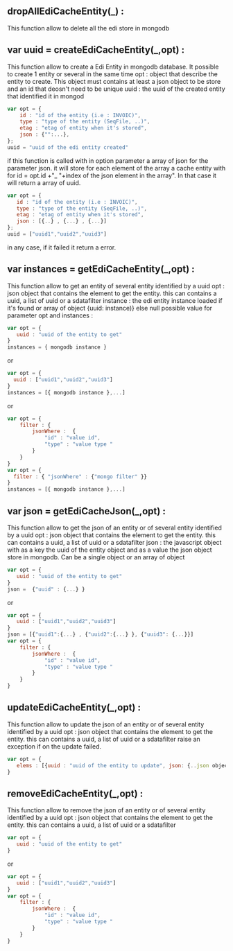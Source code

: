 ## dropAllEdiCacheEntity(_) :
This function allow to delete all the edi store in mongodb
## var uuid = createEdiCacheEntity(_,opt) :
This function allow to create a Edi Entity in mongodb database. It possible to create 1 entity or several in the same time
        opt : object that describe the entity to create. This object must contains at least a json object to be store and an id that deosn't need to be unique
        uuid : the uuid of the created entity that identified it in mongod
```javascript
var opt = {
    id : "id of the entity (i.e : INVOIC)",
    type : "type of the entity (SeqFile, ..)",
    etag : "etag of entity when it's stored",
    json : {"":...},
};
uuid = "uuid of the edi entity created"
```
if this function is called with in option parameter a array of json for the parameter json. it will store for each element of the array
a cache entity with for id  = opt.id +"_ "+index of the json element in the array". In that case it will return a array of uuid.
```javascript
var opt = {
   id : "id of the entity (i.e : INVOIC)",
   type : "type of the entity (SeqFile, ..)",
   etag : "etag of entity when it's stored",
   json : [{..} , {...} , {...}]
};
uuid = ["uuid1","uuid2","uuid3"]
```
in any case, if it failed it return a error.
## var instances = getEdiCacheEntity(_,opt) :
This function allow to get an entity of several entity identified by a uuid
    opt : json object that contains the element to get the entity. this can contains a uuid, a list of uuid or a sdatafilter
    instance : the edi entity instance loaded if it's found or array of object {uuid: instance)} else null
possible value for parameter opt and instances  :
```javascript
var opt = {
   uuid : "uuid of the entity to get"
}
instances = { mongodb instance }
```
or
```javascript
var opt = {
  uuid : ["uuid1","uuid2","uuid3"]
}
instances = [{ mongodb instance },...]
```
or
```javascript
var opt = {
    filter : {
        jsonWhere :  {
            "id" : "value id",
            "type" : "value type "
        }
    }
}
var opt = {
  filter : { "jsonWhere" : {"mongo filter" }}
}
instances = [{ mongodb instance },...]
```
## var json = getEdiCacheJson(_,opt) :
This function allow to get the json of an entity or  of several entity identified by a uuid
    opt : json object that contains the element to get the entity. this can contains a uuid, a list of uuid or a sdatafilter
    json : the javascript object with as a key the uuid of the entity object and as a value the json object store in mongodb. Can be a single object or an array of object
```javascript
var opt = {
   uuid : "uuid of the entity to get"
}
json =  {"uuid" : {...} }
```
or
```javascript
var opt = {
   uuid : ["uuid1","uuid2","uuid3"]
}
json = [{"uuid1":{...} , {"uuid2":{...} }, {"uuid3": {...}}]
var opt = {
    filter : {
        jsonWhere :  {
            "id" : "value id",
            "type" : "value type "
        }
    }
}
```
## updateEdiCacheEntity(_,opt) :
This function allow to update the json of an entity or  of several entity identified by a uuid
    opt : json object that contains the element to get the entity. this can contains a uuid, a list of uuid or a sdatafilter
raise an exception if on the update failed.
```javascript
var opt = {
   elems : [{uuid : "uuid of the entity to update", json: {..json object to set ..} }, {..}, .. ],
}
```
## removeEdiCacheEntity(_,opt) :
This function allow to remove the json of an entity or  of several entity identified by a uuid
    opt : json object that contains the element to get the entity. this can contains a uuid, a list of uuid or a sdatafilter
```javascript
var opt = {
   uuid : "uuid of the entity to get"
}
```
or
```javascript
var opt = {
   uuid : ["uuid1","uuid2","uuid3"]
}
var opt = {
    filter : {
        jsonWhere :  {
            "id" : "value id",
            "type" : "value type "
        }
    }
}
```
